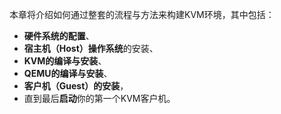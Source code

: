 本章将介绍如何通过整套的流程与方法来构建KVM环境，其中包括：

- **硬件系统的配置**、
- **宿主机（Host）操作系统**的安装、
- **KVM的编译与安装**、
- **QEMU的编译与安装**、
- **客户机（Guest）的安装**，
- 直到最后**启动**你的第一个KVM客户机。
